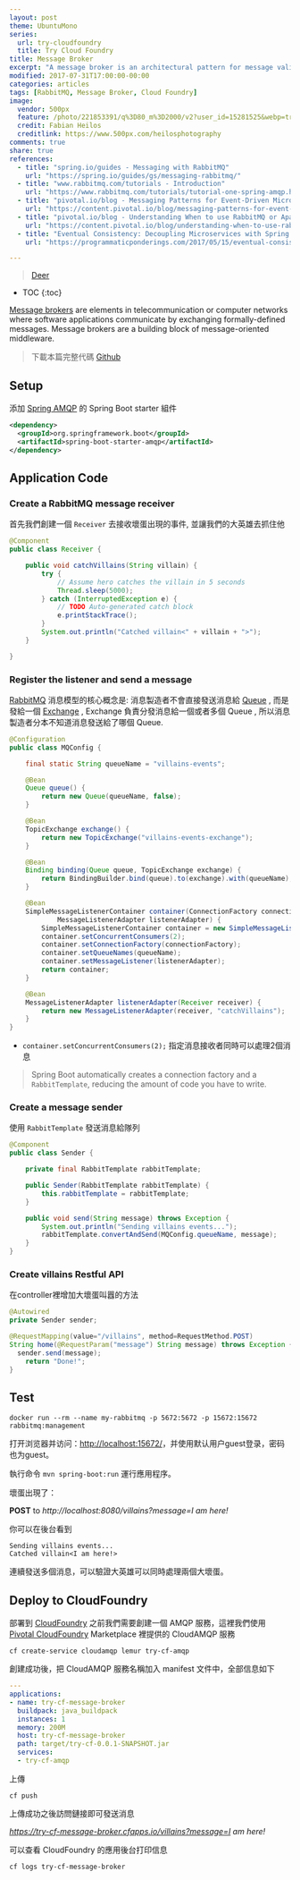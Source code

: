 ```yaml
---
layout: post
theme: UbuntuMono
series:
  url: try-cloudfoundry
  title: Try Cloud Foundry
title: Message Broker
excerpt: "A message broker is an architectural pattern for message validation, transformation and routing. It mediates communication amongst applications, minimizing the mutual awareness that applications should have of each other in order to be able to exchange messages, effectively implementing decoupling."
modified: 2017-07-31T17:00:00-00:00
categories: articles
tags: [RabbitMQ, Message Broker, Cloud Foundry]
image:
  vendor: 500px
  feature: /photo/221853391/q%3D80_m%3D2000/v2?user_id=15281525&webp=true&sig=4291e5de5da2b66f0caa296e54fa72a8503ec2244674448a4e0d17724638dfb6
  credit: Fabian Heilos
  creditlink: https://www.500px.com/heilosphotography
comments: true
share: true
references:
  - title: "spring.io/guides - Messaging with RabbitMQ"
    url: "https://spring.io/guides/gs/messaging-rabbitmq/"
  - title: "www.rabbitmq.com/tutorials - Introduction"
    url: "https://www.rabbitmq.com/tutorials/tutorial-one-spring-amqp.html"
  - title: "pivotal.io/blog - Messaging Patterns for Event-Driven Microservices"
    url: "https://content.pivotal.io/blog/messaging-patterns-for-event-driven-microservices"
  - title: "pivotal.io/blog - Understanding When to use RabbitMQ or Apache Kafka"
    url: "https://content.pivotal.io/blog/understanding-when-to-use-rabbitmq-or-apache-kafka"
  - title: "Eventual Consistency: Decoupling Microservices with Spring AMQP and RabbitMQ"
    url: "https://programmaticponderings.com/2017/05/15/eventual-consistency-decoupling-microservices-with-spring-amqp-and-rabbitmq/"

---
```


> [Deer](https://en.wikipedia.org/wiki/Deer)

* TOC
{:toc}

[Message brokers][Message_broker] are elements in telecommunication or computer networks where software applications communicate by exchanging formally-defined messages. Message brokers are a building block of message-oriented middleware.

> 下載本篇完整代碼 [Github](https://github.com/tiven-wang/try-cf/tree/message-broker)

## Setup
添加 [Spring AMQP][spring-amqp] 的 Spring Boot starter 組件

```xml
<dependency>
  <groupId>org.springframework.boot</groupId>
  <artifactId>spring-boot-starter-amqp</artifactId>
</dependency>
```

## Application Code

### Create a RabbitMQ message receiver

首先我們創建一個 `Receiver` 去接收壞蛋出現的事件, 並讓我們的大英雄去抓住他

```java
@Component
public class Receiver {

	public void catchVillains(String villain) {
		try {
			// Assume hero catches the villain in 5 seconds
			Thread.sleep(5000);
		} catch (InterruptedException e) {
			// TODO Auto-generated catch block
			e.printStackTrace();
		}
		System.out.println("Catched villain<" + villain + ">");
	}

}
```

### Register the listener and send a message

[RabbitMQ][RabbitMQ] 消息模型的核心概念是: 消息製造者不會直接發送消息給 [Queue][queue] , 而是發給一個 [Exchange][exchange] , Exchange 負責分發消息給一個或者多個 Queue , 所以消息製造者分本不知道消息發送給了哪個 Queue.

```java
@Configuration
public class MQConfig {

	final static String queueName = "villains-events";

	@Bean
	Queue queue() {
		return new Queue(queueName, false);
	}

	@Bean
	TopicExchange exchange() {
		return new TopicExchange("villains-events-exchange");
	}

	@Bean
	Binding binding(Queue queue, TopicExchange exchange) {
		return BindingBuilder.bind(queue).to(exchange).with(queueName);
	}

	@Bean
	SimpleMessageListenerContainer container(ConnectionFactory connectionFactory,
			MessageListenerAdapter listenerAdapter) {
		SimpleMessageListenerContainer container = new SimpleMessageListenerContainer();
		container.setConcurrentConsumers(2);
		container.setConnectionFactory(connectionFactory);
		container.setQueueNames(queueName);
		container.setMessageListener(listenerAdapter);
		return container;
	}

	@Bean
	MessageListenerAdapter listenerAdapter(Receiver receiver) {
		return new MessageListenerAdapter(receiver, "catchVillains");
	}
}
```

* `container.setConcurrentConsumers(2);` 指定消息接收者同時可以處理2個消息

> Spring Boot automatically creates a connection factory and a `RabbitTemplate`, reducing the amount of code you have to write.

### Create a message sender

使用 `RabbitTemplate` 發送消息給隊列

```java
@Component
public class Sender {

	private final RabbitTemplate rabbitTemplate;

	public Sender(RabbitTemplate rabbitTemplate) {
		this.rabbitTemplate = rabbitTemplate;
	}

	public void send(String message) throws Exception {
		System.out.println("Sending villains events...");
		rabbitTemplate.convertAndSend(MQConfig.queueName, message);
	}
}
```

### Create villains Restful API

在controller裡增加大壞蛋叫囂的方法

```java
@Autowired
private Sender sender;

@RequestMapping(value="/villains", method=RequestMethod.POST)
String home(@RequestParam("message") String message) throws Exception {
  sender.send(message);
    return "Done!";
}
```

## Test

`docker run --rm --name my-rabbitmq -p 5672:5672 -p 15672:15672 rabbitmq:management`

打开浏览器并访问：[http://localhost:15672/](http://localhost:15672/)，并使用默认用户guest登录，密码也为guest。

執行命令
`mvn spring-boot:run`
運行應用程序。

壞蛋出現了：

**POST** to *http://localhost:8080/villains?message=I am here!*

你可以在後台看到

```
Sending villains events...
Catched villain<I am here!>
```

連續發送多個消息，可以驗證大英雄可以同時處理兩個大壞蛋。

## Deploy to CloudFoundry

部署到 [CloudFoundry][CloudFoundry] 之前我們需要創建一個 AMQP 服務，這裡我們使用 [Pivotal CloudFoundry][pivotal-console] Marketplace 裡提供的 CloudAMQP 服務

`cf create-service cloudamqp lemur try-cf-amqp`

創建成功後，把 CloudAMQP 服務名稱加入 manifest 文件中，全部信息如下

```yaml
---
applications:
- name: try-cf-message-broker
  buildpack: java_buildpack
  instances: 1
  memory: 200M
  host: try-cf-message-broker
  path: target/try-cf-0.0.1-SNAPSHOT.jar
  services:
  - try-cf-amqp
```

上傳

`cf push`

上傳成功之後訪問鏈接即可發送消息

*https://try-cf-message-broker.cfapps.io/villains?message=I am here!*

可以查看 CloudFoundry 的應用後台打印信息

`cf logs try-cf-message-broker`



[Message_broker]:https://en.wikipedia.org/wiki/Message_broker
[spring-amqp]:https://projects.spring.io/spring-amqp/
[RabbitMQ]:https://www.rabbitmq.com
[queue]:https://www.rabbitmq.com/amqp-0-9-1-quickref.html#class.queue
[exchange]:https://www.rabbitmq.com/amqp-0-9-1-quickref.html#class.exchange
[CloudFoundry]:https://www.cloudfoundry.org/
[pivotal-platform]:https://pivotal.io/platform
[pivotal-services]:https://pivotal.io/platform/services
[pivotal-console]:https://console.run.pivotal.io/
